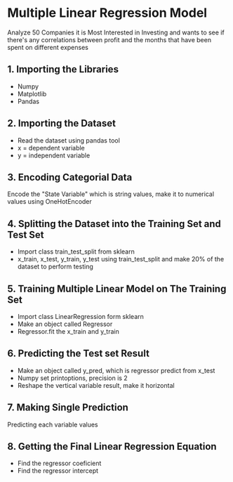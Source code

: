 # Multiple Linear Regression Model
Analyze 50 Companies it is Most Interested in Investing and wants to see if there's any correlations between profit and the months that have been spent on different expenses
## 1. Importing the Libraries
- Numpy
- Matplotlib
- Pandas
## 2. Importing the Dataset
- Read the dataset using pandas tool
- x = dependent variable
- y = independent variable
## 3. Encoding Categorial Data
Encode the "State Variable" which is string values, make it to numerical values using OneHotEncoder
## 4. Splitting the Dataset into the Training Set and Test Set
- Import class train_test_split from sklearn
- x_train, x_test, y_train, y_test using train_test_split and make 20% of the dataset to perform testing
## 5. Training Multiple Linear Model on The Training Set
- Import class LinearRegression form sklearn
- Make an object called Regressor
- Regressor.fit the x_train and y_train
## 6. Predicting the Test set Result
- Make an object called y_pred, which is regressor predict from x_test
- Numpy set printoptions, precision is 2
- Reshape the vertical variable result, make it horizontal
## 7. Making Single Prediction
Predicting each variable values
## 8. Getting the Final Linear Regression Equation
- Find the regressor coeficient
- Find the regressor intercept
